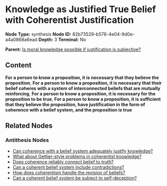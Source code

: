 # Knowledge as Justified True Belief with Coherentist Justification

**Node Type:** synthesis
**Node ID:** 82b73529-b578-4e04-9d0e-a4a0868a6ead
**Depth:** 3
**Terminal:** No

**Parent:** [Is moral knowledge possible if justification is subjective?](is-moral-knowledge-possible-if-justification-is-subjective-antithesis-f32ebc84-7e74-4c4e-9296-d6869264ebd6.md)

## Content

**For a person to know a proposition, it is necessary that they believe the proposition**, **For a person to know a proposition, it is necessary that their belief coheres with a system of interconnected beliefs that are mutually reinforcing**, **For a person to know a proposition, it is necessary for the proposition to be true**, **For a person to know a proposition, it is sufficient that they believe the proposition, have justification in the form of coherence with a belief system, and the proposition is true**

## Related Nodes

### Antithesis Nodes

- [Can coherence with a belief system adequately justify knowledge?](can-coherence-with-a-belief-system-adequately-justify-knowledge-antithesis-74d79d70-73ad-404f-bc23-3e354cf27f2d.md)
- [What about Gettier-style problems in coherentist knowledge?](what-about-gettier-style-problems-in-coherentist-knowledge-antithesis-53ae88c2-95b8-424c-905d-8af35a6df934.md)
- [Does coherence reliably connect belief to truth?](does-coherence-reliably-connect-belief-to-truth-antithesis-42c44ea3-67a1-4fd2-860b-ce2712e36437.md)
- [Can a coherent belief system include contradictions?](can-a-coherent-belief-system-include-contradictions-antithesis-131a7ad6-8c89-4de3-a49b-2ae82e846896.md)
- [How does coherentism handle the revision of beliefs?](how-does-coherentism-handle-the-revision-of-beliefs-antithesis-3c8731e7-140b-47e6-99e6-14b105a071a5.md)
- [Can a coherent belief system be subject to self-deception?](can-a-coherent-belief-system-be-subject-to-self-deception-antithesis-0e1e561d-0bc1-4b2c-983b-af2b897ff9b2.md)
